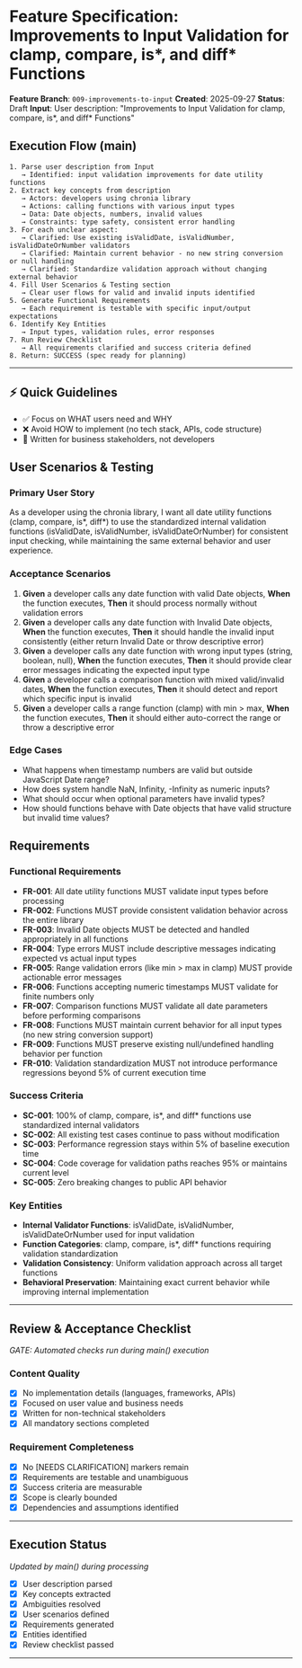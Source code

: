 # Feature Specification: Improvements to Input Validation for clamp, compare, is*, and diff* Functions

**Feature Branch**: `009-improvements-to-input`
**Created**: 2025-09-27
**Status**: Draft
**Input**: User description: "Improvements to Input Validation for clamp, compare, is*, and diff* Functions"

## Execution Flow (main)
```
1. Parse user description from Input
   → Identified: input validation improvements for date utility functions
2. Extract key concepts from description
   → Actors: developers using chronia library
   → Actions: calling functions with various input types
   → Data: Date objects, numbers, invalid values
   → Constraints: type safety, consistent error handling
3. For each unclear aspect:
   → Clarified: Use existing isValidDate, isValidNumber, isValidDateOrNumber validators
   → Clarified: Maintain current behavior - no new string conversion or null handling
   → Clarified: Standardize validation approach without changing external behavior
4. Fill User Scenarios & Testing section
   → Clear user flows for valid and invalid inputs identified
5. Generate Functional Requirements
   → Each requirement is testable with specific input/output expectations
6. Identify Key Entities
   → Input types, validation rules, error responses
7. Run Review Checklist
   → All requirements clarified and success criteria defined
8. Return: SUCCESS (spec ready for planning)
```

---

## ⚡ Quick Guidelines
- ✅ Focus on WHAT users need and WHY
- ❌ Avoid HOW to implement (no tech stack, APIs, code structure)
- 👥 Written for business stakeholders, not developers

## User Scenarios & Testing

### Primary User Story
As a developer using the chronia library, I want all date utility functions (clamp, compare, is*, diff*) to use the standardized internal validation functions (isValidDate, isValidNumber, isValidDateOrNumber) for consistent input checking, while maintaining the same external behavior and user experience.

### Acceptance Scenarios
1. **Given** a developer calls any date function with valid Date objects, **When** the function executes, **Then** it should process normally without validation errors
2. **Given** a developer calls any date function with Invalid Date objects, **When** the function executes, **Then** it should handle the invalid input consistently (either return Invalid Date or throw descriptive error)
3. **Given** a developer calls any date function with wrong input types (string, boolean, null), **When** the function executes, **Then** it should provide clear error messages indicating the expected input type
4. **Given** a developer calls a comparison function with mixed valid/invalid dates, **When** the function executes, **Then** it should detect and report which specific input is invalid
5. **Given** a developer calls a range function (clamp) with min > max, **When** the function executes, **Then** it should either auto-correct the range or throw a descriptive error

### Edge Cases
- What happens when timestamp numbers are valid but outside JavaScript Date range?
- How does system handle NaN, Infinity, -Infinity as numeric inputs?
- What should occur when optional parameters have invalid types?
- How should functions behave with Date objects that have valid structure but invalid time values?

## Requirements

### Functional Requirements
- **FR-001**: All date utility functions MUST validate input types before processing
- **FR-002**: Functions MUST provide consistent validation behavior across the entire library
- **FR-003**: Invalid Date objects MUST be detected and handled appropriately in all functions
- **FR-004**: Type errors MUST include descriptive messages indicating expected vs actual input types
- **FR-005**: Range validation errors (like min > max in clamp) MUST provide actionable error messages
- **FR-006**: Functions accepting numeric timestamps MUST validate for finite numbers only
- **FR-007**: Comparison functions MUST validate all date parameters before performing comparisons
- **FR-008**: Functions MUST maintain current behavior for all input types (no new string conversion support)
- **FR-009**: Functions MUST preserve existing null/undefined handling behavior per function
- **FR-010**: Validation standardization MUST not introduce performance regressions beyond 5% of current execution time

### Success Criteria
- **SC-001**: 100% of clamp, compare, is*, and diff* functions use standardized internal validators
- **SC-002**: All existing test cases continue to pass without modification
- **SC-003**: Performance regression stays within 5% of baseline execution time
- **SC-004**: Code coverage for validation paths reaches 95% or maintains current level
- **SC-005**: Zero breaking changes to public API behavior

### Key Entities
- **Internal Validator Functions**: isValidDate, isValidNumber, isValidDateOrNumber used for input validation
- **Function Categories**: clamp, compare, is*, diff* functions requiring validation standardization
- **Validation Consistency**: Uniform validation approach across all target functions
- **Behavioral Preservation**: Maintaining exact current behavior while improving internal implementation

---

## Review & Acceptance Checklist
*GATE: Automated checks run during main() execution*

### Content Quality
- [x] No implementation details (languages, frameworks, APIs)
- [x] Focused on user value and business needs
- [x] Written for non-technical stakeholders
- [x] All mandatory sections completed

### Requirement Completeness
- [x] No [NEEDS CLARIFICATION] markers remain
- [x] Requirements are testable and unambiguous
- [x] Success criteria are measurable
- [x] Scope is clearly bounded
- [x] Dependencies and assumptions identified

---

## Execution Status
*Updated by main() during processing*

- [x] User description parsed
- [x] Key concepts extracted
- [x] Ambiguities resolved
- [x] User scenarios defined
- [x] Requirements generated
- [x] Entities identified
- [x] Review checklist passed

---